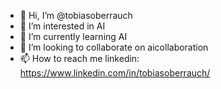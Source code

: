 - 👋 Hi, I’m @tobiasoberrauch
- 👀 I’m interested in AI
- 🌱 I’m currently learning AI
- 💞️ I’m looking to collaborate on aicollaboration
- 📫 How to reach me linkedin: https://www.linkedin.com/in/tobiasoberrauch/

<!---
tobiasoberrauch/tobiasoberrauch is a ✨ special ✨ repository because its `README.md` (this file) appears on your GitHub profile.
You can click the Preview link to take a look at your changes.
--->
